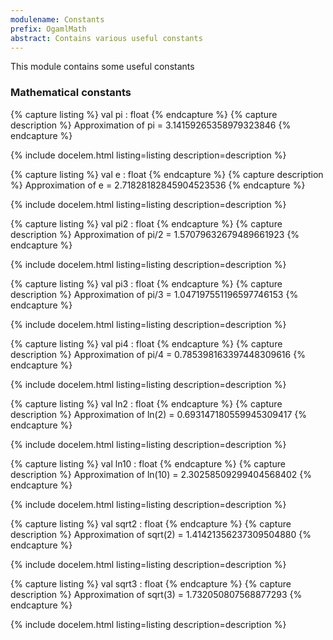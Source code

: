 ```yaml
---
modulename: Constants 
prefix: OgamlMath
abstract: Contains various useful constants
---
```



This module contains some useful constants
### Mathematical constants

{% capture listing %}
val pi : float
{% endcapture %}
{% capture description %}
Approximation of pi = 3.14159265358979323846
{% endcapture %}

{% include docelem.html listing=listing description=description   %}

{% capture listing %}
val e : float
{% endcapture %}
{% capture description %}
Approximation of e = 2.71828182845904523536
{% endcapture %}

{% include docelem.html listing=listing description=description   %}

{% capture listing %}
val pi2 : float
{% endcapture %}
{% capture description %}
Approximation of pi/2 = 1.57079632679489661923
{% endcapture %}

{% include docelem.html listing=listing description=description   %}

{% capture listing %}
val pi3 : float
{% endcapture %}
{% capture description %}
Approximation of pi/3 = 1.047197551196597746153
{% endcapture %}

{% include docelem.html listing=listing description=description   %}

{% capture listing %}
val pi4 : float
{% endcapture %}
{% capture description %}
Approximation of pi/4 = 0.785398163397448309616
{% endcapture %}

{% include docelem.html listing=listing description=description   %}

{% capture listing %}
val ln2 : float
{% endcapture %}
{% capture description %}
Approximation of ln(2) = 0.693147180559945309417
{% endcapture %}

{% include docelem.html listing=listing description=description   %}

{% capture listing %}
val ln10 : float
{% endcapture %}
{% capture description %}
Approximation of ln(10) = 2.30258509299404568402
{% endcapture %}

{% include docelem.html listing=listing description=description   %}

{% capture listing %}
val sqrt2 : float
{% endcapture %}
{% capture description %}
Approximation of sqrt(2) = 1.41421356237309504880
{% endcapture %}

{% include docelem.html listing=listing description=description   %}

{% capture listing %}
val sqrt3 : float
{% endcapture %}
{% capture description %}
Approximation of sqrt(3) = 1.732050807568877293
{% endcapture %}

{% include docelem.html listing=listing description=description   %}

